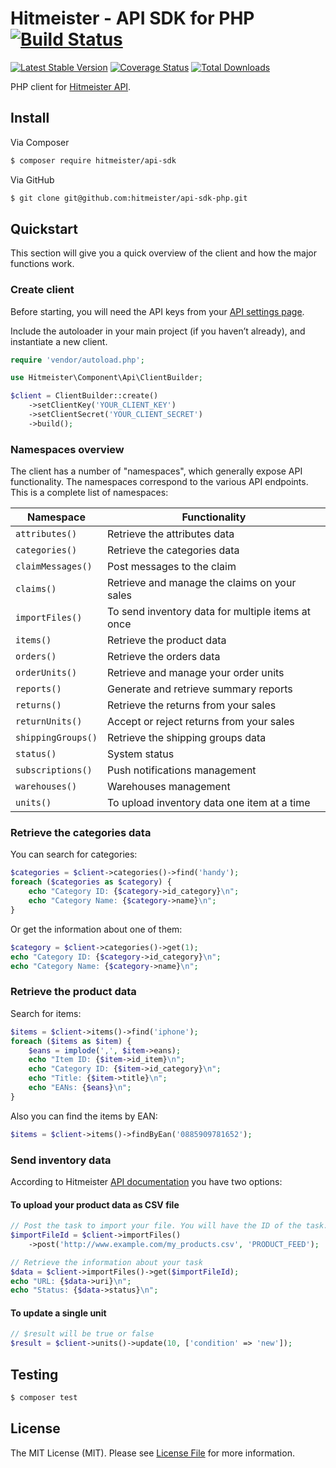 # Hitmeister - API SDK for PHP [![Build Status](https://travis-ci.org/hitmeister/api-sdk-php.svg?branch=master)](https://travis-ci.org/hitmeister/api-sdk-php)

[![Latest Stable Version](http://img.shields.io/github/release/hitmeister/api-sdk-php.svg)](https://packagist.org/packages/hitmeister/api-sdk)
[![Coverage Status](http://img.shields.io/coveralls/hitmeister/api-sdk-php.svg)](https://coveralls.io/r/hitmeister/api-sdk-php?branch=master)
[![Total Downloads](http://img.shields.io/packagist/dt/hitmeister/api-sdk.svg)](https://packagist.org/packages/hitmeister/api-sdk)

PHP client for [Hitmeister API](https://www.hitmeister.de/api/v1/).

## Install

Via Composer

``` bash
$ composer require hitmeister/api-sdk
```

Via GitHub

``` bash
$ git clone git@github.com:hitmeister/api-sdk-php.git
```

## Quickstart

This section will give you a quick overview of the client and how the major functions work.

### Create client

Before starting, you will need the API keys from your [API settings page](https://www.hitmeister.de/account/apisettings/).

Include the autoloader in your main project (if you haven’t already), and instantiate a new client.

```php
require 'vendor/autoload.php';

use Hitmeister\Component\Api\ClientBuilder;

$client = ClientBuilder::create()
	->setClientKey('YOUR_CLIENT_KEY')
	->setClientSecret('YOUR_CLIENT_SECRET')
	->build();
```

### Namespaces overview

The client has a number of "namespaces", which generally expose API functionality. The namespaces correspond to the various API endpoints. This is a complete list of namespaces:

| Namespace         | Functionality                                     |
|-------------------|---------------------------------------------------|
| `attributes()`    | Retrieve the attributes data                      |
| `categories()`    | Retrieve the categories data                      |
| `claimMessages()` | Post messages to the claim                        |
| `claims()`        | Retrieve and manage the claims on your sales      |
| `importFiles()`   | To send inventory data for multiple items at once |
| `items()`         | Retrieve the product data                         |
| `orders()`        | Retrieve the orders data                          |
| `orderUnits()`    | Retrieve and manage your order units              |
| `reports()`       | Generate and retrieve summary reports             |
| `returns()`       | Retrieve the returns from your sales              | 
| `returnUnits()`   | Accept or reject returns from your sales          | 
| `shippingGroups()`| Retrieve the shipping groups data                 |
| `status()`        | System status                                     |
| `subscriptions()` | Push notifications management                     |
| `warehouses()`    | Warehouses management                             |
| `units()`         | To upload inventory data one item at a time       |

### Retrieve the categories data

You can search for categories:

```php
$categories = $client->categories()->find('handy');
foreach ($categories as $category) {
	echo "Category ID: {$category->id_category}\n";
	echo "Category Name: {$category->name}\n";
}
```

Or get the information about one of them:

```php
$category = $client->categories()->get(1);
echo "Category ID: {$category->id_category}\n";
echo "Category Name: {$category->name}\n";
```

### Retrieve the product data

Search for items:

```php
$items = $client->items()->find('iphone');
foreach ($items as $item) {
	$eans = implode(',', $item->eans);
	echo "Item ID: {$item->id_item}\n";
	echo "Category ID: {$item->id_category}\n";
	echo "Title: {$item->title}\n";
	echo "EANs: {$eans}\n";
}
```

Also you can find the items by EAN:

```php
$items = $client->items()->findByEan('0885909781652');
```

### Send inventory data

According to Hitmeister [API documentation](https://www.hitmeister.de/api/v1/?page=product-data#uploading-and-updating-items) you have two options:

#### To upload your product data as CSV file

```php
// Post the task to import your file. You will have the ID of the task.
$importFileId = $client->importFiles()
	->post('http://www.example.com/my_products.csv', 'PRODUCT_FEED');

// Retrieve the information about your task
$data = $client->importFiles()->get($importFileId);
echo "URL: {$data->uri}\n";
echo "Status: {$data->status}\n";
```

#### To update a single unit

```php
// $result will be true or false
$result = $client->units()->update(10, ['condition' => 'new']);
```

## Testing

``` bash
$ composer test
```

## License

The MIT License (MIT). Please see [License File](LICENSE.md) for more information.